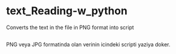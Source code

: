 # text_Reading-w_python
Converts the text in the file in PNG format into script
##
PNG veya JPG formatinda olan verinin icindeki scripti yaziya doker.
